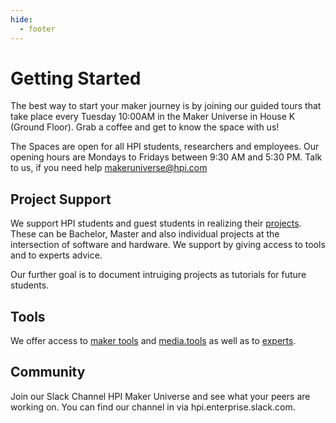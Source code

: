 ```yaml
---
hide:
  - footer
---
```


# Getting Started

The best way to start your maker journey is by joining our guided tours that take place every Tuesday 10:00AM in the Maker Universe in House K (Ground Floor). Grab a coffee and get to know the space with us!

The Spaces are open for all HPI students, researchers and employees. Our opening hours are Mondays to Fridays between 9:30 AM and 5:30 PM. Talk to us, if you need help makeruniverse@hpi.com

## Project Support

We support HPI students and guest students in realizing their [projects](./projects/projects.md). These can be Bachelor, Master and also individual projects at the intersection of software and hardware. We support by giving access to tools and to experts advice.

Our further goal is to document intruiging projects as tutorials for future students.

## Tools

We offer access to [maker tools](./tools/maker-tools.md) and [media.tools](./tools/media-tools.md) as well as to [experts](./team/team.md).

## Community

Join our Slack Channel HPI Maker Universe and see what your peers are working on. You can find our channel in via hpi.enterprise.slack.com.